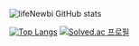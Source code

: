<!--
<h2 align = "center" ><b>🛠 Skills! 🛠 <b><h2>
<p>
<img alt="HTML5" src ="https://img.shields.io/badge/HTML5-E34F26.svg?&style=flat&logo=html5&logoColor=white"/>
<img alt="CSS3" src ="https://img.shields.io/badge/CSS3-1572B6.svg?&style=flat&logo=css3&logoColor=white"/>
<img alt="JS" src ="https://img.shields.io/badge/JAVASCRIPT-F7DF1E.svg?&style=flat&logo=javascript&logoColor=white"/>
<img alt="JAVA" src ="https://img.shields.io/badge/JAVA-007396.svg?&style=flat&logo=java&logoColor=white"/>
</p>
-->
	
![lifeNewbi GitHub stats](https://github-readme-stats.vercel.app/api?username=lifeNewbi&show_icons=true&theme=default&count-private=true)

[![Top Langs](https://github-readme-stats.vercel.app/api/top-langs/?username=lifeNewbi&layout=compact&theme=default&langs_count=8&count-private=true)](https://github.com/anuraghazra/github-readme-stats)
[![Solved.ac 프로필](http://mazassumnida.wtf/api/v2/generate_badge?boj=taeuk14)](https://solved.ac/taeuk14)
